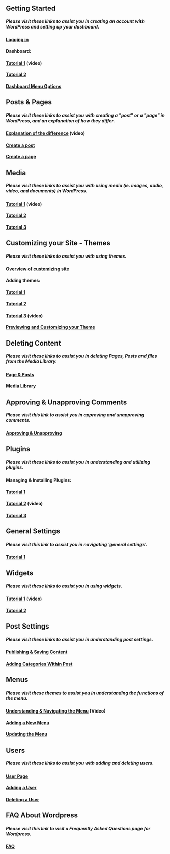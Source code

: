 ## Getting Started

##### Please visit these links to assist you in creating an account with WordPress and setting up your dashboard.

#### [Logging in](https://easywpguide.com/wordpress-manual/login/)

#### Dashboard:

#### [Tutorial 1](http://umw.domains/wordpress-basics/#dashboard) \(video\)

#### [Tutorial 2](https://easywpguide.com/wordpress-manual/dashboard/)

#### [Dashboard Menu Options](https://easywpguide.com/wordpress-manual/dashboard/dashboard-menu-options/)

## Posts & Pages

##### Please visit these links to assist you with creating a "post" or a "page" in WordPress, and an explanation of how they differ.

#### [**Explanation of the difference**](http://umw.domains/wordpress-basics/#posts) \(video\)

#### [Create a post](https://codex.wordpress.org/Writing_Posts)

#### [Create a page](https://codex.wordpress.org/Pages)

## Media

##### Please visit these links to assist you with using media \(ie. images, audio, video, and documents\) in WordPress.

#### [**Tutorial 1**](http://umw.domains/wordpress-basics/#media) \(video\)

#### [**Tutorial 2**](https://easywpguide.com/wordpress-manual/adding-images-other-media/)

#### [Tutorial 3](https://easywpguide.com/wordpress-manual/media-library/)

## Customizing your Site - Themes

##### Please visit these links to assist you with using themes.

#### [**Overview of customizing site**](https://easywpguide.com/wordpress-manual/appearance/customizing-your-site/)

#### Adding themes:

#### [**Tutorial 1**](https://easywpguide.com/wordpress-manual/appearance/selecting-your-theme/adding-new-theme/)

#### [Tutorial 2](https://codex.wordpress.org/Using_Themes)

#### [Tutorial 3](http://umw.domains/wordpress-basics/#theme) \(video\)

#### [Previewing and Customizing your Theme](https://easywpguide.com/wordpress-manual/appearance/selecting-your-theme/previewing-and-customizing-your-theme/)

## Deleting Content

##### Please visit these links to assist you in deleting Pages, Posts and files from the Media Library.

#### [Page & Posts](https://easywpguide.com/wordpress-manual/adding-images-other-media/)

#### [Media Library](https://easywpguide.com/wordpress-manual/media-library/deleting-a-file-from-the-media-library/)

## Approving & Unapproving Comments

##### Please visit this link to assist you in approving and unapproving comments.

#### [**Approving & Unapproving**](https://easywpguide.com/wordpress-manual/comments/unapproving-and-approving-comments/)

## Plugins

##### Please visit these links to assist you in understanding and utilizing plugins.

#### Managing & Installing Plugins:

#### [Tutorial 1](https://codex.wordpress.org/Managing_Plugins)

#### [Tutorial 2](http://umw.domains/wordpress-basics/#plugin) \(video\)

#### [Tutorial 3](https://easywpguide.com/wordpress-manual/plugins/)

## General Settings

##### Please visit this link to assist you in navigating 'general settings'.

#### [Tutorial 1](https://easywpguide.com/wordpress-manual/settings/general/)

## Widgets

##### Please visit these links to assist you in using widgets.

#### [Tutorial 1](http://umw.domains/wordpress-basics/#widget) \(video\)

#### [Tutorial 2](https://easywpguide.com/wordpress-manual/appearance/widgets/)

## Post Settings

##### Please visit these links to assist you in understanding post settings.

#### [Publishing & Saving Content](https://easywpguide.com/wordpress-manual/saving-and-publishing-content/)

#### [Adding Categories Within Post](https://easywpguide.com/wordpress-manual/categories/adding-categories-within-your-post/)

## Menus

##### Please visit these themes to assist you in understanding the functions of the menu.

#### [Understanding & Navigating the Menu](http://umw.domains/wordpress-basics/#menu) \(Video\)

#### [Adding a New Menu](https://easywpguide.com/wordpress-manual/appearance/updating-the-menu/adding-a-new-menu-item/)

#### [Updating the Menu](https://easywpguide.com/wordpress-manual/appearance/updating-the-menu/)

## Users

##### Please visit these links to assist you with adding and deleting users.

#### [User Page](https://easywpguide.com/wordpress-manual/users/)

#### [Adding a User](https://easywpguide.com/wordpress-manual/users/adding-a-new-user/)

#### [Deleting a User](https://easywpguide.com/wordpress-manual/users/deleting-a-user/)

## FAQ About Wordpress

##### Please visit this link to visit a Frequently Asked Questions page for Wordpress.

#### [FAQ](https://codex.wordpress.org/FAQ_About_WordPress)

#### 



